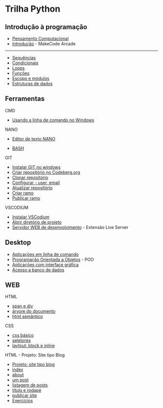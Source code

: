 # Trilha Python

## Introdução à programação


- [Pensamento Computacional](pc/README.md)
- [Introdução](intro/index.md) - MakeCode Arcade

---

- [Sequências](sequencias/README.md)
- [Condicionais](condicionais/README.md)
- [Loops](loops/README.md)
- [Funções](funcoes/README.md)
- [Escopo e módulos](escopo/README.md)
- [Estruturas de dados](estruturas/README.md)

## Ferramentas

CMD
- [Usando a linha de comando no Windows ](CLI01.md)

NANO
- [Editor de texto NANO](NANO-editor-de-textos.md)

- [BASH](bash/README.md)

GIT

- [Instalar GIT no windows](GIT-instalar.md)
- [Criar repositório no Codeberg.org](GIT-criar-repositorio-codeberg.md)
- [Clonar repositório](GIT-clonar-repositorio.md)
- [Configurar - user, email](GIT-configurar-user-email-local.md)
- [Atualizar repositório](GIT-atualizar-repositorio.md)
- [Criar ramo](GIT-criar-ramo.md)
- [Publicar ramo](GIT-publicar-ramo.md)

VSCODIUM
- [Instalar VSCodium](VSCODIUM-00-instalar.md)
- [Abrir diretório de projeto](VSCODIUM-01.abrir-diretorio.md)
- [Servidor WEB de desenvolvimento](VSCODIUM-02-live-server.md) - Extensão Live Server


## Desktop

- [Aplicações em linha de comando](aplicacoes/README.md)
- [Programação Orientada a Objetos](poo/README.md) - POO
- [Aplicações com interface gráfica](gui/README.md)
- [Acesso a banco de dados](sqlpy/README.md)


## WEB

HTML
- [span e div](HTML-span-div.md)
- [árvore do documento](HTML-arvore-doc.md)
- [html semântico](HTML-semantico.md)

CSS
- [css básico](CSS-basico.md)
- [seletores](CSS-seletores.md)
- [laytout: block e inline](CSS-block-inline.md)

HTML - Projeto: Site tipo Blog

- [Projeto: site tipo blog](HTML-proj1-Site-tipo-blog.md)
- [index](HTML-proj1-t1-index.md)
- [about](HTML-proj1-t2-about.md)
- [um post](HTML-proj1-t3-um-post.md)
- [listagem de posts](HTML-proj1-t4-listagem-posts.md)
- [título e rodapé](HTML-proj1-t5-titulo-e-rodape.md)
- [publicar site](HTML-proj1-t6-publicar-site.md)
- [Exercícios](HTML-proj1-exercicios-1.md)